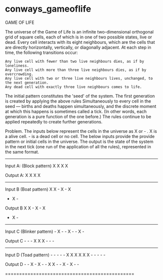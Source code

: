 # conways_gameoflife
GAME OF LIFE
 
The universe of the Game of Life is an infinite two-dimensional orthogonal grid of square cells, each of which is in one of two possible states, live or dead. Every cell interacts with its eight neighbours, which are the cells that are directly horizontally, vertically, or diagonally adjacent. At each step in time, the following transitions occur:

    Any live cell with fewer than two live neighbours dies, as if by loneliness.
    Any live cell with more than three live neighbours dies, as if by overcrowding.
    Any live cell with two or three live neighbours lives, unchanged, to the next generation.
    Any dead cell with exactly three live neighbours comes to life.

The initial pattern constitutes the 'seed' of the system. The first generation is created by applying the above rules Simultaneously to every cell in the seed — births and deaths happen simultaneously, and the discrete moment at which this happens is sometimes called a tick. (In other words, each generation is a pure function of the one before.) The rules continue to be applied repeatedly to create further generations.
 
Problem.
The inputs below represent the cells in the universe as X or - . X is a alive cell. - is a dead cell or no cell. The below inputs provide the provide pattern or initial cells in the universe. The output is the state of the system in the next tick (one run of the application of all the rules), represented in the same format.
 
-------------------------------------------------------------------------------------------
Input A:
(Block pattern)
     X X
     X X
                                         
Output A:
     X X
     X X
 
-------------------------------------------------------------------------------------------
Input B
(Boat pattern)
X X -
X - X
- X -
 
Output B
X X -
X - X
- X -
 
-------------------------------------------------------------------------------------------
Input C
(Blinker pattern)
     - X -
     - X -
     - X -
 
Output C
     - - -
     X X X
     - - -
 
-------------------------------------------------------------------------------------------
Input D
(Toad pattern)
        - - - -
        - X X X
        X X X -
        - - - -
 
Output D
        - - X -
        X - - X
        X - - X
        - X - -

==============================================
